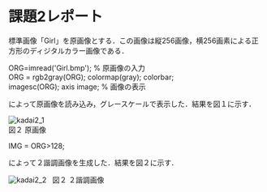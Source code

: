 # 課題2レポート　　
標準画像「Girl」を原画像とする．この画像は縦256画像，横256画素による正方形のディジタルカラー画像である．

ORG=imread('Girl.bmp'); % 原画像の入力  
ORG = rgb2gray(ORG); colormap(gray); colorbar;  
imagesc(ORG); axis image; % 画像の表示

によって原画像を読み込み，グレースケールで表示した．結果を図１に示す．

![kadai2_1](https://github.com/dolphinhardcore/kadai/blob/master/image/kadai2_1.png)  
図２ 原画像

IMG = ORG>128;

によって２諧調画像を生成した．結果を図２に示す．

![kadai2_2](https://github.com/dolphinhardcore/kadai/blob/master/image/kadai2_2.png)  
図２ ２諧調画像

